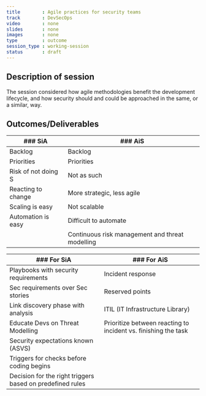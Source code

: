 ```yaml
---
title        : Agile practices for security teams
track        : DevSecOps
video        : none
slides       : none
images       : none
type         : outcome
session_type : working-session         
status       : draft  
---
```


## Description of session

The session considered how agile methodologies benefit the development lifecycle, and how security should and could be approached in the same, or a similar, way.

## Outcomes/Deliverables 

| ### SiA  | ### AiS |
| -------- | ------- |
| Backlog  | Backlog |
| Priorities  | Priorities  |
| Risk of not doing S | Not as such |
| Reacting to change | More strategic, less agile |
| Scaling is easy | Not scalable |
| Automation is easy | Difficult to automate |
|                    | Continuous risk management and threat modelling |


| ### For SiA | ### For AiS |
| ----------- | ----------- |
| Playbooks with security requirements | Incident response |
| Sec requirements over Sec stories | Reserved points |
| Link discovery phase  with analysis | ITIL (IT Infrastructure Library) |
| Educate Devs on Threat Modelling | Prioritize between reacting to incident vs. finishing the task |
| Security expectations known (ASVS) |
| Triggers for checks before coding begins |
| Decision for the right triggers based on predefined rules |
          

